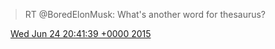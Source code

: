 > RT @BoredElonMusk: What's another word for thesaurus?

<img src="../../media/tweet.ico" width="12" /> [Wed Jun 24 20:41:39 +0000 2015](https://twitter.com/DromerDenker/status/613809231049924608)